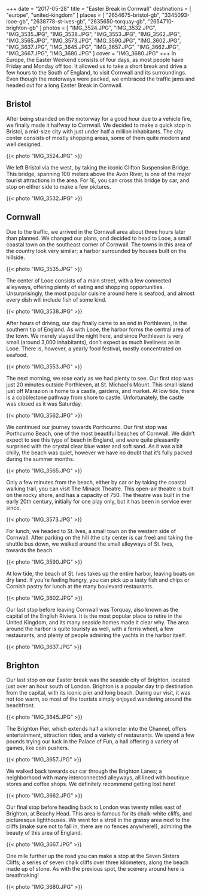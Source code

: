 +++
date   = "2017-05-28"
title  = "Easter Break in Cornwall"
destinations = [ "europe", "united-kingdom" ]
places = [
  "2654675-bristol-gb", "3345093-looe-gb", "2638778-st-ives-gb",
  "2635650-torquay-gb", "2654710-brighton-gb"
]
photos = [
  "IMG_3524.JPG", "IMG_3532.JPG", "IMG_3535.JPG", "IMG_3538.JPG", "IMG_3553.JPG",
  "IMG_3562.JPG", "IMG_3565.JPG", "IMG_3573.JPG", "IMG_3590.JPG", "IMG_3602.JPG",
  "IMG_3637.JPG", "IMG_3645.JPG", "IMG_3657.JPG", "IMG_3662.JPG", "IMG_3667.JPG",
  "IMG_3680.JPG"
]
cover = "IMG_3680.JPG"
+++
In Europe, the Easter Weekend consists of four days, as most people have Friday and Monday off too. It allowed us to take a short break and drive a few hours to the South of England, to visit Cornwall and its surroundings. Even though the motorways were packed, we embraced the traffic jams and headed out for a long Easter Break in Cornwall.
<!--more-->

## Bristol
After being stranded on the motorway for a good hour due to a vehicle fire, we finally made it halfway to Cornwall. We decided to make a quick stop in Bristol, a mid-size city with just under half a million inhabitants. The city center consists of mostly shopping areas, some of them quite modern and well designed.

{{< photo "IMG_3524.JPG" >}}

We left Bristol via the west, by taking the iconic Clifton Suspension Bridge. This bridge, spanning 100 meters above the Avon River, is one of the major tourist attractions in the area. For 1£, you can cross this bridge by car, and stop on either side to make a few pictures.

{{< photo "IMG_3532.JPG" >}}

## Cornwall
Due to the traffic, we arrived in the Cornwall area about three hours later than planned. We changed our plans, and decided to head to Looe, a small coastal town on the southeast corner of Cornwall. The towns in this area of the country look very similar; a harbor surrounded by houses built on the hillside.

{{< photo "IMG_3535.JPG" >}}

The center of Looe consists of a main street, with a few connected alleyways, offering plenty of eating and shopping opportunities. Unsurprisingly, the most popular cuisine around here is seafood, and almost every dish will include fish of some kind.

{{< photo "IMG_3538.JPG" >}}

After hours of driving, our day finally came to an end in Porthleven, in the southern tip of England. As with Looe, the harbor forms the central area of the town. We merely stayed the night here, and since Porthleven is very small (around 3,000 inhabitants), don't expect as much liveliness as in Looe. There is, however, a yearly food festival, mostly concentrated on seafood.

{{< photo "IMG_3553.JPG" >}}

The next morning, we rose early as we had plenty to see. Our first stop was just 20 minutes outside Porthleven, at St. Michael’s Mount. This small island just off Marazion is home to a castle, gardens, and market. At low tide, there is a cobblestone pathway from shore to castle. Unfortunately, the castle was closed as it was Saturday.

{{< photo "IMG_3562.JPG" >}}

We continued our journey towards Porthcurno. Our first stop was Porthcurno Beach, one of the most beautiful beaches of Cornwall. We didn’t expect to see this type of beach in England, and were quite pleasantly surprised with the crystal clear blue water and soft sand. As it was a bit chilly, the beach was quiet, however we have no doubt that it’s fully packed during the summer months.

{{< photo "IMG_3565.JPG" >}}

Only a few minutes from the beach, either by car or by taking the coastal walking trail, you can visit The Minack Theatre. This open-air theatre is built on the rocky shore, and has a capacity of 750. The theatre was built in the early 20th century, initially for one play only, but it has been in service ever since.

{{< photo "IMG_3573.JPG" >}}

For lunch, we headed to St. Ives, a small town on the western side of Cornwall. After parking on the hill (the city center is car free) and taking the shuttle bus down, we walked around the small alleyways of St. Ives, towards the beach.

{{< photo "IMG_3590.JPG" >}}

At low tide, the beach of St. Ives takes up the entire harbor, leaving boats on dry land. If you’re feeling hungry, you can pick up a tasty fish and chips or Cornish pastry for lunch at the many boulevard restaurants.

{{< photo "IMG_3602.JPG" >}}

Our last stop before leaving Cornwall was Torquay, also known as the capital of the English Riviera. It is the most popular place to retire in the United Kingdom, and its many seaside homes made it clear why. The area around the harbor is quite touristy as well, with a ferris wheel, a few restaurants, and plenty of people admiring the yachts in the harbor itself.

{{< photo "IMG_3637.JPG" >}}

## Brighton
Our last stop on our Easter break was the seaside city of Brighton, located just over an hour south of London. Brighton is a popular day trip destination from the capital, with its iconic pier and long beach. During our visit, it was not too warm, so most of the tourists simply enjoyed wandering around the beachfront.

{{< photo "IMG_3645.JPG" >}}

The Brighton Pier, which extends half a kilometer into the Channel, offers entertainment, attraction rides, and a variety of restaurants. We spend a few pounds trying our luck in the Palace of Fun, a hall offering a variety of games, like coin pushers.

{{< photo "IMG_3657.JPG" >}}

We walked back towards our car through the Brighton Lanes; a neighborhood with many interconnected alleyways, all lined with boutique stores and coffee shops. We definitely recommend getting lost here!

{{< photo "IMG_3662.JPG" >}}

Our final stop before heading back to London was twenty miles east of Brighton, at Beachy Head. This area is famous for its chalk-white cliffs, and picturesque lighthouses. We went for a stroll in the grassy area next to the cliffs (make sure not to fall in, there are no fences anywhere!), admiring the beauty of this area of England.

{{< photo "IMG_3667.JPG" >}}

One mile further up the road you can make a stop at the Seven Sisters Cliffs; a series of seven chalk cliffs over three kilometers, along the beach made up of stone. As with the previous spot, the scenery around here is breathtaking!

{{< photo "IMG_3680.JPG" >}}
